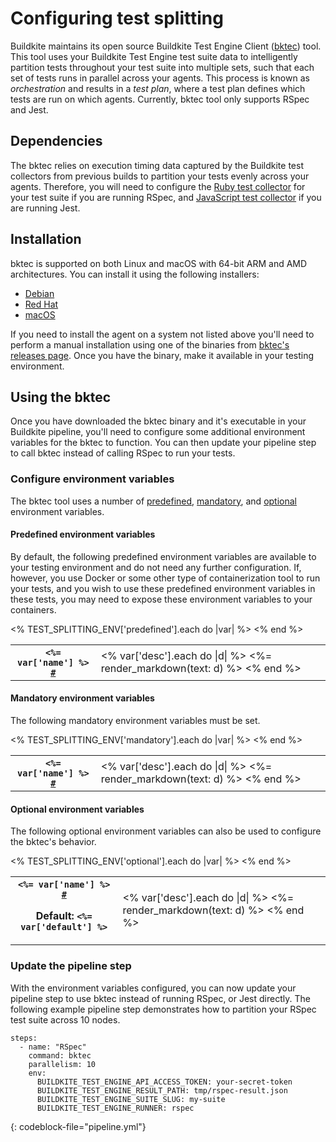 # Configuring test splitting

Buildkite maintains its open source Buildkite Test Engine Client ([bktec](https://github.com/buildkite/test-engine-client)) tool. This tool uses your Buildkite Test Engine test suite data to intelligently partition tests throughout your test suite into multiple sets, such that each set of tests runs in parallel across your agents. This process is known as _orchestration_ and results in a _test plan_, where a test plan defines which tests are run on which agents. Currently, bktec tool only supports RSpec and Jest.

## Dependencies

The bktec relies on execution timing data captured by the Buildkite test collectors from previous builds to partition your tests evenly across your agents. Therefore, you will need to configure the [Ruby test collector](/docs/test-engine/ruby-collectors) for your test suite if you are running RSpec, and [JavaScript test collector](/docs/test-engine/javascript-sollectors) if you are running Jest.

## Installation
bktec is supported on both Linux and macOS with 64-bit ARM and AMD architectures. You can install it using the following installers:

- [Debian](client-installation/debian)
- [Red Hat](client-installation/red-hat)
- [macOS](client-installation/macos)

If you need to install the agent on a system not listed above you'll need to perform a manual installation using one of the binaries from [bktec's releases page](https://github.com/buildkite/test-engine-client/releases/latest). Once you have the binary, make it available in your testing environment.

## Using the bktec

Once you have downloaded the bktec binary and it's executable in your Buildkite pipeline, you'll need to configure some additional environment variables for the bktec to function. You can then update your pipeline step to call bktec instead of calling RSpec to run your tests.

### Configure environment variables

The bktec tool uses a number of [predefined](#predefined-environment-variables), [mandatory](#mandatory-environment-variables), and [optional](#optional-environment-variables) environment variables.

<a id="predefined-environment-variables"></a>

#### Predefined environment variables

By default, the following predefined environment variables are available to your testing environment and do not need any further configuration. If, however, you use Docker or some other type of containerization tool to run your tests, and you wish to use these predefined environment variables in these tests, you may need to expose these environment variables to your containers.

<table class="Docs__attribute__table">
  <tbody>
    <% TEST_SPLITTING_ENV['predefined'].each do |var| %>
      <tr id="<%= var['name'] %>">
        <th>
          <code><%= var['name'] %> <a class="Docs__attribute__link" href="#<%= var['name'] %>">#</a></code>
        </th>
        <td>
          <% var['desc'].each do |d| %>
              <%= render_markdown(text: d) %>
          <% end %>
        </td>
      </tr>
    <% end %>
  </tbody>
</table>

<a id="mandatory-environment-variables"></a>

#### Mandatory environment variables

The following mandatory environment variables must be set.

<table class="Docs__attribute__table">
  <tbody>
    <% TEST_SPLITTING_ENV['mandatory'].each do |var| %>
      <tr id="<%= var['name'] %>">
        <th>
          <code><%= var['name'] %> <a class="Docs__attribute__link" href="#<%= var['name'] %>">#</a></code>
        </th>
        <td>
          <% var['desc'].each do |d| %>
            <%= render_markdown(text: d) %>
          <% end %>
        </td>
      </tr>
    <% end %>
  </tbody>
</table>

<a id="optional-environment-variables"></a>

#### Optional environment variables

The following optional environment variables can also be used to configure the bktec's behavior.

<table class="Docs__attribute__table">
  <tbody>
    <% TEST_SPLITTING_ENV['optional'].each do |var| %>
      <tr id="<%= var['name'] %>">
        <th>
          <code><%= var['name'] %> <a class="Docs__attribute__link" href="#<%= var['name'] %>">#</a></code>
          <p class="Docs__attribute__env-var">
            <strong>Default</strong>:
            <code><%= var['default'] %></code>
          </p>
        </th>
        <td>
          <% var['desc'].each do |d| %>
            <%= render_markdown(text: d) %>
          <% end %>
        </td>
      </tr>
    <% end %>
  </tbody>
</table>


### Update the pipeline step

With the environment variables configured, you can now update your pipeline step to use bktec instead of running RSpec, or Jest directly. The following example pipeline step demonstrates how to partition your RSpec test suite across 10 nodes.

```
steps:
  - name: "RSpec"
    command: bktec
    parallelism: 10
    env:
      BUILDKITE_TEST_ENGINE_API_ACCESS_TOKEN: your-secret-token
      BUILDKITE_TEST_ENGINE_RESULT_PATH: tmp/rspec-result.json
      BUILDKITE_TEST_ENGINE_SUITE_SLUG: my-suite
      BUILDKITE_TEST_ENGINE_RUNNER: rspec
```
{: codeblock-file="pipeline.yml"}

